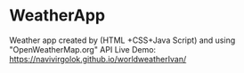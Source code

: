 # WeatherApp
Weather app created by (HTML +CSS+Java Script) and using  "OpenWeatherMap.org" API 
Live Demo: https://navivirgolok.github.io/worldweatherIvan/

